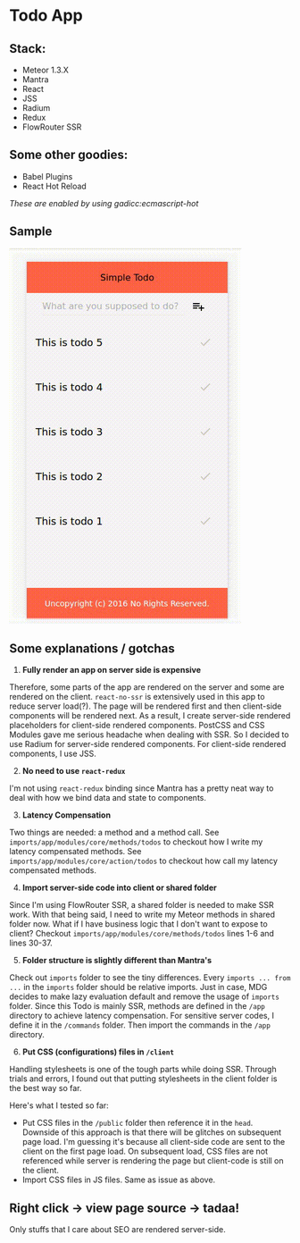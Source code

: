 # Todo App

## Stack:

- Meteor 1.3.X
- Mantra
- React
- JSS
- Radium
- Redux
- FlowRouter SSR

## Some other goodies:

- Babel Plugins
- React Hot Reload

*These are enabled by using gadicc:ecmascript-hot*

## Sample

![gif](./.gifs/todo.gif)

## Some explanations / gotchas

1. **Fully render an app on server side is expensive**

  Therefore, some parts of the app are rendered on the server and some are rendered on the client. `react-no-ssr` is extensively used in this app to reduce server load(?). The page will be rendered first and then client-side components will be rendered next. As a result, I create server-side rendered placeholders for client-side rendered components. PostCSS and CSS Modules gave me serious headache when dealing with SSR. So I decided to use Radium for server-side rendered components. For client-side rendered components, I use JSS.

2. **No need to use `react-redux`**

  I'm not using `react-redux` binding since Mantra has a pretty neat way to deal with how we bind data and state to components.

3. **Latency Compensation**

  Two things are needed: a method and a method call. See `imports/app/modules/core/methods/todos` to checkout how I write my latency compensated methods. See `imports/app/modules/core/action/todos` to checkout how call my latency compensated methods.

4. **Import server-side code into client or shared folder**

  Since I'm using FlowRouter SSR, a shared folder is needed to make SSR work. With that being said, I need to write my Meteor methods in shared folder now. What if I have business logic that I don't want to expose to client? Checkout `imports/app/modules/core/methods/todos` lines 1-6 and lines 30-37.

5. **Folder structure is slightly different than Mantra's**

  Check out `imports` folder to see the tiny differences. Every `imports ... from ...` in the `imports` folder should be relative imports. Just in case, MDG decides to make lazy evaluation default and remove the usage of `imports` folder. Since this Todo is mainly SSR, methods are defined in the `/app` directory to achieve latency compensation. For sensitive server codes, I define it in the `/commands` folder. Then import the commands in the `/app` directory.

6. **Put CSS (configurations) files in `/client`**

  Handling stylesheets is one of the tough parts while doing SSR. Through trials and errors, I found out that putting stylesheets in the client folder is the best way so far.

  Here's what I tested so far:
  - Put CSS files in the `/public` folder then reference it in the `head`. Downside of this approach is that there will be glitches on subsequent page load. I'm guessing it's because all client-side code are sent to the client on the first page load. On subsequent load, CSS files are not referenced while server is rendering the page but client-code is still on the client.
  - Import CSS files in JS files. Same as issue as above.


## Right click -> view page source -> tadaa!

Only stuffs that I care about SEO are rendered server-side.
